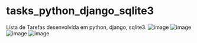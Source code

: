 # tasks_python_django_sqlite3
Lista de Tarefas desenvolvida em python, django, sqlite3.
![image](https://github.com/tharlescunha/tasks_python_django_sqlite3/assets/17650817/a9dcb22f-8a95-467c-a1aa-4116a07859f5)
![image](https://github.com/tharlescunha/tasks_python_django_sqlite3/assets/17650817/4f9ebeb1-e5b5-4922-a50b-151ac59dd202)
![image](https://github.com/tharlescunha/tasks_python_django_sqlite3/assets/17650817/ffd438cc-9022-4293-a753-d298769f9836)
![image](https://github.com/tharlescunha/tasks_python_django_sqlite3/assets/17650817/3731b4c7-c57e-445c-ae48-426a5681ba30)
